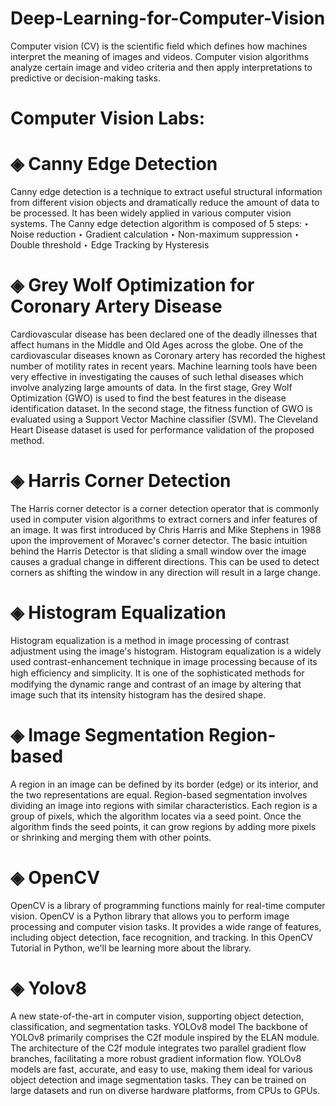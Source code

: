 # Deep-Learning-for-Computer-Vision
Computer vision (CV) is the scientific field which defines how machines interpret the meaning of images and videos. Computer vision algorithms analyze certain image and video criteria and then apply interpretations to predictive or decision-making tasks.

# Computer Vision Labs:

# ◈ Canny Edge Detection
Canny edge detection is a technique to extract useful structural information from different vision objects and dramatically reduce the amount of data to be processed. It has been widely applied in various computer vision systems.
The Canny edge detection algorithm is composed of 5 steps:
‣ Noise reduction
‣ Gradient calculation
‣ Non-maximum suppression
‣ Double threshold
‣ Edge Tracking by Hysteresis

# ◈ Grey Wolf Optimization for Coronary Artery Disease
Cardiovascular disease has been declared one of the deadly illnesses that affect humans in the Middle and Old Ages across the globe. One of the cardiovascular diseases known as Coronary artery has recorded the highest number of motility rates in recent years. Machine learning tools have been very effective in investigating the causes of such lethal diseases which involve analyzing large amounts of data.
In the first stage, Grey Wolf Optimization (GWO) is used to find the best features in the disease identification dataset. In the second stage, the fitness function of GWO is evaluated using a Support Vector Machine classifier (SVM). The Cleveland Heart Disease dataset is used for performance validation of the proposed method.

# ◈ Harris Corner Detection
The Harris corner detector is a corner detection operator that is commonly used in computer vision algorithms to extract corners and infer features of an image. It was first introduced by Chris Harris and Mike Stephens in 1988 upon the improvement of Moravec's corner detector.
The basic intuition behind the Harris Detector is that sliding a small window over the image causes a gradual change in different directions. This can be used to detect corners as shifting the window in any direction will result in a large change.

# ◈ Histogram Equalization
Histogram equalization is a method in image processing of contrast adjustment using the image's histogram. Histogram equalization is a widely used contrast-enhancement technique in image processing because of its high eﬃciency and simplicity. It is one of the sophisticated methods for modifying the dynamic range and contrast of an image by altering that image such that its intensity histogram has the desired shape.

# ◈ Image Segmentation Region-based
A region in an image can be defined by its border (edge) or its interior, and the two representations are equal. Region-based segmentation involves dividing an image into regions with similar characteristics. Each region is a group of pixels, which the algorithm locates via a seed point. Once the algorithm finds the seed points, it can grow regions by adding more pixels or shrinking and merging them with other points.

# ◈ OpenCV
OpenCV is a library of programming functions mainly for real-time computer vision. OpenCV is a Python library that allows you to perform image processing and computer vision tasks. It provides a wide range of features, including object detection, face recognition, and tracking. In this OpenCV Tutorial in Python, we'll be learning more about the library.

# ◈ Yolov8
A new state-of-the-art in computer vision, supporting object detection, classification, and segmentation tasks. YOLOv8 model The backbone of YOLOv8 primarily comprises the C2f module inspired by the ELAN module. The architecture of the C2f module integrates two parallel gradient flow branches, facilitating a more robust gradient information flow.
YOLOv8 models are fast, accurate, and easy to use, making them ideal for various object detection and image segmentation tasks. They can be trained on large datasets and run on diverse hardware platforms, from CPUs to GPUs.
